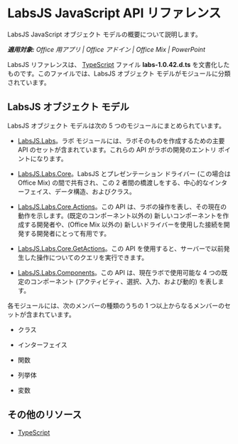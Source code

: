 ﻿
# LabsJS JavaScript API リファレンス
LabsJS JavaScript オブジェクト モデルの概要について説明します。

 _**適用対象:** Office 用アプリ | Office アドイン | Office Mix | PowerPoint_

LabsJS リファレンスは、 [TypeScript](http://www.typescriptlang.org/) ファイル **labs-1.0.42.d.ts** を文書化したものです。このファイルでは、LabsJS オブジェクト モデルがモジュールに分類されています。

## LabsJS オブジェクト モデル

LabsJS オブジェクト モデルは次の 5 つのモジュールにまとめられています。


- [LabsJS.Labs](../../reference/office-mix/labsjs.labs.md)。ラボ モジュールには、ラボそのものを作成するための主要 API のセットが含まれています。これらの API がラボの開発のエントリ ポイントになります。
    
- [LabsJS.Labs.Core](../../reference/office-mix/labsjs.labs.core.md)。LabsJS とプレゼンテーション ドライバー (この場合は Office Mix) の間で共有され、この 2 者間の橋渡しをする、中心的なインターフェイス、データ構造、およびクラス。
    
- [LabsJS.Labs.Core.Actions](../../reference/office-mix/labsjs.labs.core.actions.md)。この API は、ラボの操作を表し、その現在の動作を示します。(既定のコンポーネント以外の) 新しいコンポーネントを作成する開発者や、(Office Mix 以外の) 新しいドライバーを使用した接続を開発する開発者にとって有用です。
    
- [LabsJS.Labs.Core.GetActions](../../reference/office-mix/labsjs.labs.core.getactions.md)。この API を使用すると、サーバーで以前発生した操作についてのクエリを実行できます。
    
- [LabsJS.Labs.Components](../../reference/office-mix/labsjs.labs.components.md)。この API は、現在ラボで使用可能な 4 つの既定のコンポーネント (アクティビティ、選択、入力、および動的) を表します。
    
各モジュールには、次のメンバーの種類のうちの 1 つ以上からなるメンバーのセットが含まれています。


- クラス
    
- インターフェイス
    
- 関数
    
- 列挙体
    
- 変数
    



## その他のリソース



- [TypeScript](http://www.typescriptlang.org/)
    

